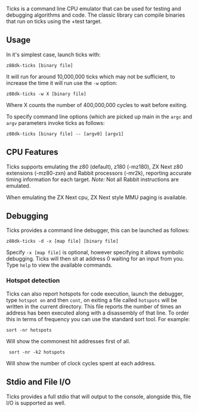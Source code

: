 Ticks is a command line CPU emulator that can be used for testing and debugging algorithms and code. The classic library can compile binaries that run on ticks using the +test target.

## Usage

In it's simplest case, launch ticks with:

    z88dk-ticks [binary file]

It will run for around 10,000,000 ticks which may not be sufficient, to increase the time it will run use the `-w` option:

    z88dk-ticks -w X [binary file]

Where X counts the number of 400,000,000 cycles to wait before exiting.

To specify command line options (which are picked up main in the `argc` and `argv` parameters invoke ticks as follows:

    z88dk-ticks [binary file] -- [argv0] [argv1]

## CPU Features

Ticks supports emulating the z80 (default), z180 (-mz180), ZX Next z80 extensions (-mz80-zxn) and Rabbit processors (-mr2k), reporting accurate timing information for each target. _Note:_ Not all Rabbit instructions are emulated.

When emulating the ZX Next cpu, ZX Next style MMU paging is available.

## Debugging

Ticks provides a command line debugger, this can be launched as follows:

    z88dk-ticks -d -x [map file] [binary file]

Specify `-x [map file]` is optional, however specifying it allows symbolic debugging. Ticks will then sit at address 0 waiting for an input from you. Type `help` to view the available commands.

### Hotspot detection

Ticks can also report hotspots for code execution, launch the debugger, type `hotspot on` and then `cont`, on exiting a file called `hotspots` will be written in the current directory. This file reports the number of times an address has been executed along with a disassembly of that line. To order this in terms of frequency you can use the standard sort tool. For example:

    sort -nr hotspots

Will show the commonest hit addresses first of all.


     sort -nr -k2 hotspots

Will show the number of clock cycles spent at each address.

## Stdio and File I/O

Ticks provides a full stdio that will output to the console, alongside this, file I/O is supported as well.